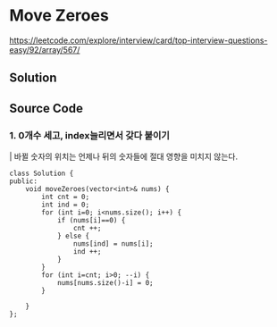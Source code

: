 # Move Zeroes
https://leetcode.com/explore/interview/card/top-interview-questions-easy/92/array/567/

## Solution


## Source Code
### 1. 0개수 세고, index늘리면서 갖다 붙이기
| 바뀔 숫자의 위치는 언제나 뒤의 숫자들에 절대 영향을 미치지 않는다.
~~~
class Solution {
public:
    void moveZeroes(vector<int>& nums) {
        int cnt = 0;
        int ind = 0;
        for (int i=0; i<nums.size(); i++) {
            if (nums[i]==0) {
                cnt ++;
            } else {
                nums[ind] = nums[i];
                ind ++;
            }
        }
        for (int i=cnt; i>0; --i) {
            nums[nums.size()-i] = 0;
        }
        
    }
};
~~~